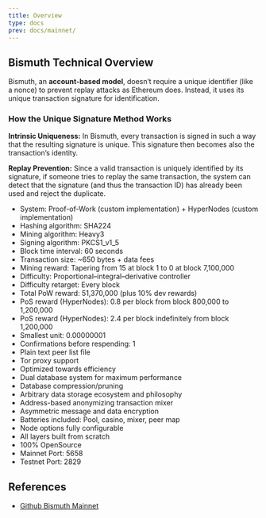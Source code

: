 ```yaml
---
title: Overview
type: docs
prev: docs/mainnet/
---
```

## Bismuth Technical Overview

Bismuth, an **account-based model**, doesn’t require a unique identifier (like a nonce) to prevent replay attacks as Ethereum does. Instead, it uses its unique transaction signature for identification.

### How the Unique Signature Method Works
**Intrinsic Uniqueness:** In Bismuth, every transaction is signed in such a way that the resulting signature is unique. This signature then becomes also the transaction’s identity.  

**Replay Prevention:** Since a valid transaction is uniquely identified by its signature, if someone tries to replay the same transaction, the system can detect that the signature (and thus the transaction ID) has already been used and reject the duplicate.

* System: Proof-of-Work (custom implementation) + HyperNodes (custom implementation)
* Hashing algorithm: SHA224
* Mining algorithm: Heavy3
* Signing algorithm: PKCS1_v1_5
* Block time interval: 60 seconds
* Transaction size: ~650 bytes + data fees
* Mining reward: Tapering from 15 at block 1 to 0 at block 7,100,000
* Difficulty: Proportional–integral–derivative controller
* Difficulty retarget: Every block
* Total PoW reward: 51,370,000 (plus 10% dev rewards)
* PoS reward (HyperNodes): 0.8 per block from block 800,000 to 1,200,000
* PoS reward (HyperNodes): 2.4 per block indefinitely from block 1,200,000
* Smallest unit: 0.00000001
* Confirmations before respending: 1
* Plain text peer list file
* Tor proxy support
* Optimized towards efficiency
* Dual database system for maximum performance
* Database compression/pruning
* Arbitrary data storage ecosystem and philosophy
* Address-based anonymizing transaction mixer
* Asymmetric message and data encryption
* Batteries included: Pool, casino, mixer, peer map
* Node options fully configurable
* All layers built from scratch
* 100% OpenSource
* Mainnet Port: 5658
* Testnet Port: 2829

## References
- [Github Bismuth Mainnet](https://github.com/bismuthfoundation/Bismuth)
